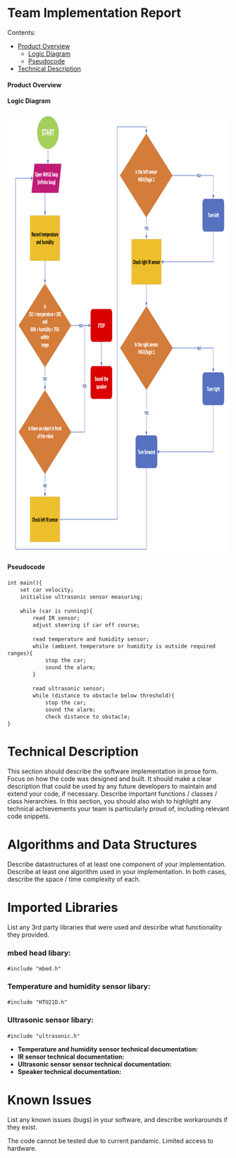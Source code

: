 # Team Implementation Report
 
Contents:
* [Product Overview]()
    - [Logic Diagram]()
    - [Pseudocode]() 
* [Technical Description]()
       

#### Product Overview

#### Logic Diagram
<img src="Final_Report/Images/flow_chart.png" alt="Program flow chart." width="1200" height="1000">

#### Pseudocode   
```
int main(){
	set car velocity;
	initialise ultrasonic sensor measuring;
	
	while (car is running){
		read IR sensor;
		adjust steering if car off course;
		
		read temperature and humidity sensor;
		while (ambient temperature or humidity is outside required ranges){
			stop the car;
			sound the alarm;
		}
		
		read ultrasonic sensor;
		while (distance to obstacle below threshold){
			stop the car;
			sound the alarm;
			check distance to obstacle;
}
```
# Technical Description
This section should describe the software implementation in prose form. 
Focus on how the code was designed and built.
It should make a clear description that could be used by any future developers to maintain and extend your code, if necessary.
Describe important functions / classes / class hierarchies.
In this section, you should also wish to highlight any technical achievements your team is particularly proud of, including relevant code snippets.



# Algorithms and Data Structures
Describe datastructures of at least one component of your implementation.
Describe at least one algorithm used in your implementation.
In both cases, describe the space / time complexity of each.

# Imported Libraries
List any 3rd party libraries that were used and describe what functionality they provided.

### mbed head libary:

`#include "mbed.h"`

### Temperature and humidity sensor libary:

`#include "HTU21D.h"`

### Ultrasonic sensor libary:

`#include "ultrasonic.h"`


- **Temperature and humidity sensor technical documentation:**
- **IR sensor technical documentation:**
- **Ultrasonic sensor sensor technical documentation:**
- **Speaker technical documentation:**

# Known Issues
List any known issues (bugs) in your software, and describe workarounds if they exist.

The code cannot be tested due to current pandamic. Limited access to hardware. 
